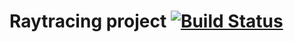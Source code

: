 # Raytracing project [![Build Status](https://travis-ci.org/Stygmates/raytracing.svg?branch=master)](https://travis-ci.org/Stygmates/raytracing)
